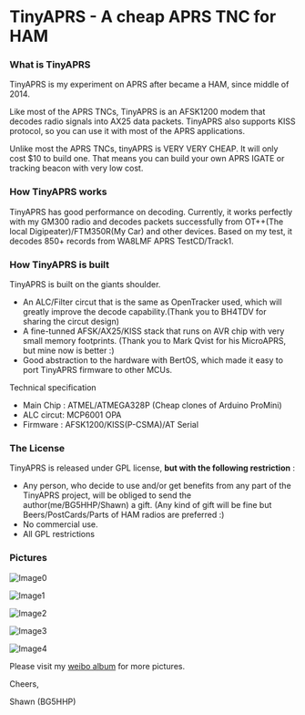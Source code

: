 # TinyAPRS - A cheap APRS TNC for HAM #



### What is TinyAPRS ###


TinyAPRS is my experiment on APRS after became a HAM, since middle of 2014.

Like most of the APRS TNCs, TinyAPRS is an AFSK1200 modem that decodes radio signals into AX25 data packets. TinyAPRS also supports KISS protocol, so you can use it with most of the APRS applications.

Unlike most the APRS TNCs, tinyAPRS is VERY VERY CHEAP. It will only cost $10 to build one. That means you can build your own APRS IGATE or tracking beacon with very low cost.

### How TinyAPRS works ###

TinyAPRS has good performance on decoding. 
Currently, it works perfectly with my GM300 radio and decodes packets successfully from OT++(The local Digipeater)/FTM350R(My Car) and other devices. Based on my test, it decodes 850+ records from WA8LMF APRS TestCD/Track1. 

### How TinyAPRS is built ###

TinyAPRS is built on the giants shoulder.

 - An ALC/Filter circut that is the same as OpenTracker used, which will  greatly improve the decode capability.(Thank you to BH4TDV for sharing the circut design)
 - A fine-tunned AFSK/AX25/KISS stack that runs on AVR chip with very small memory footprints. (Thank you to Mark Qvist for his MicroAPRS, but mine now is better :)
 - Good abstraction to the hardware with BertOS, which made it easy to port TinyAPRS firmware to other MCUs.


Technical specification 

 - Main Chip : ATMEL/ATMEGA328P (Cheap clones of Arduino ProMini)
 - ALC circut: MCP6001 OPA
 - Firmware  : AFSK1200/KISS(P-CSMA)/AT Serial

### The License ###

TinyAPRS is released under GPL license, **but with the following restriction** :

 - Any person, who decide to use and/or get benefits from any part of the TinyAPRS project, will be obliged to send the author(me/BG5HHP/Shawn) a gift. (Any kind of gift will be fine but Beers/PostCards/Parts of HAM radios are preferred :)
 - No commercial use.
 - All GPL restrictions

### Pictures ###
![Image0](http://ww4.sinaimg.cn/mw1024/8a58507cjw1epkgrq4w49j218g18gtqq.jpg)

![Image1](http://ww2.sinaimg.cn/mw1024/8a58507cjw1enksv3eme7j218g0xc4cf.jpg)

![Image2](http://ww2.sinaimg.cn/mw1024/8a58507cjw1enksv2ekyfj218g0xcnd6.jpg)

![Image3](http://ww2.sinaimg.cn/mw1024/8a58507cjw1enksv58n73j218g0xcwt3.jpg)

![Image4](http://ww3.sinaimg.cn/mw1024/8a58507cjw1epkgro575lj218g18g19p.jpg)


Please visit my [weibo album](http://www.weibo.com/p/1005052321043580/album?from=page_100505&mod=TAB#place "Weibo Album") for more pictures.

Cheers,

Shawn (BG5HHP)




